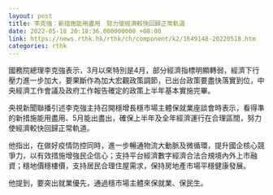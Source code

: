 ```yaml
---
layout: post
title: 李克強：新措施能用盡用　努力使經濟較快回歸正常軌道
date: 2022-05-18 20:18:36.000000000 +08:00
link: https://news.rthk.hk/rthk/ch/component/k2/1649148-20220518.htm
categories: rthk
---
```


國務院總理李克強表示，3月以來特別是4月，部分經濟指標明顯轉弱，經濟下行壓力進一步加大，要果斷作為加大宏觀政策調節，已出台政策要盡快落實到位，中央經濟工作會議及政府工作報告確定的政策上半年基本實施完畢。

央視新聞聯播引述李克強主持召開穩增長穩市場主體保就業座談會時表示，看得準的新措施能用盡用、5月能出盡出，確保上半年及全年經濟運行在合理區間，努力使經濟較快回歸正常軌道。

他指出，在做好疫情防控同時，進一步暢通物流大動脈及微循環，提升國企核心競爭力，以有效措施增強民企信心；支持平台經濟數字經濟合法合規境內外上市融資；穩地價穩樓價，支持居民合理住屋需求，保持房地產市場平穩健康發展。

他提到，要突出就業優先，通過穩市場主體來保就業、保民生。
